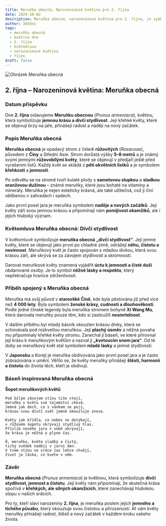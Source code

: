 ```yaml
---
title: Meruňka obecná, Narozeninová květina pro 2. října
date: 2024-10-02
description: Meruňka obecná, narozeninová květina pro 2. října, je symbolem Dívčí stydlivost. Objevte její jedinečný význam, fascinující příběhy a poezii, která oslavuje její krásu.
author: 365dní
tags:
  - meruňka obecná
  - květina dne
  - 2. října
  - květomluva
  - narozeninová květina
  - říjen
draft: false
---
```


![Obrázek Meruňka obecná](https://cdn.pixabay.com/photo/2018/02/20/16/15/flowers-3168025_1280.jpg#center)


## 2. října – Narozeninová květina: Meruňka obecná

### Datum příspěvku

Dne **2. října** oslavujeme **Meruňku obecnou** (_Prunus armeniaca_), květinu, která symbolizuje **jemnou krásu a dívčí stydlivost**. Její křehké květy, které se objevují brzy na jaře, přinášejí radost a naději na nový začátek.

### Popis Meruňka obecná

**Meruňka obecná** je opadavý strom z čeledi **růžovitých** (_Rosaceae_), původem z **Číny** a Střední Asie. Strom dorůstá výšky **5–8 metrů** a je známý svými jemnými **růžovobílými květy**, které se objevují v předjaří ještě před vyrašením listů. Každý květ se skládá z **pěti okvětních lístků** a je symbolem **křehkosti** a **jemnosti**.

Po odkvětu se na stromě tvoří kulaté plody s **sametovou slupkou** a **sladkou oranžovou dužinou** – známé meruňky, které jsou bohaté na vitamíny a minerály. Meruňka je nejen esteticky krásná, ale také užitečná, což ji činí oblíbenou v zahradách i sadech.

Jako první posel jara je meruňka symbolem **naděje a nových začátků**. Její květy září svou jemnou krásou a připomínají nám **pomíjivost okamžiků**, ale i jejich hluboký význam.

### Květomluva Meruňka obecná: Dívčí stydlivost

V květomluvě symbolizuje **meruňka obecná** **„dívčí stydlivost“**. Její jemné květy, které se objevují jako první po chladné zimě, odrážejí **něhu, čistotu a nevinnost**. Meruňkový květ je často spojován s mladou dívkou, která svou krásou září, ale skrývá se za závojem stydlivosti a skromnosti.

Darovat meruňkové květy znamená vyjádřit **úctu k jemnosti a čisté duši** obdarované osoby. Je to symbol **něžné lásky a respektu**, který nepřekračuje hranice zdrženlivosti.

### Příběh spojený s Meruňka obecná

Meruňka má svůj původ v **starověké Číně**, kde byla pěstována již před více než **4 000 lety**. Byla symbolem **ženské krásy, cudnosti a dlouhověkosti**. Podle jedné čínské legendy byla meruňka stromem bohyně **Xi Wang Mu**, která darovala meruňky pouze těm, kdo si zasloužili **nesmrtelnost**.

V dalším příběhu byl mladý básník okouzlen krásou dívky, která se schovávala pod rozkvetlou meruňkou. Její **plachý úsměv** a něžná povaha mu připomínaly křehké květy stromu. Zanechal jí báseň, ve které přirovnal její krásu k meruňkovým květům a nazval ji **„kvetoucím snem jara“**. Od té doby se meruňkový květ stal symbolem **mladé lásky** a jemné stydlivosti.

V **Japonsku** a Koreji je meruňka obdivována jako první posel jara a je často zobrazována v umění. Věřilo se, že květy meruňky přinášejí **štěstí, harmonii a čistotu** do života těch, kteří je obdivují.

### Báseň inspirovaná Meruňka obecná

**Šepot meruňkových květů**

```
Pod bílým závojem stínu tiše stojí,  
meruňka v květu své tajemství chová.  
Jemná jak dech, co s vánkem se pojí,  
krásou svou dívčí svět jemně okouzluje znova.  

Květy jak křídla, co nebes se dotýkají,  
v růžovém šepotu skrývají stydlivý hlas.  
Příslib nového jara v sobě ukrývají,  
že krása je něžná a plyne čas.  

Ó, meruňko, květe sladký a čistý,  
tichý svědek nadějí v jarní den.  
V tvém stínu se srdce zas lehce chvějí,  
život je láska, co kvete v něm.  
```

### Závěr

**Meruňka obecná** (_Prunus armeniaca_) je květinou, která symbolizuje **dívčí stydlivost, jemnost a čistotu**. Její květy nám připomínají, že skutečná krása spočívá v **křehkých, ale silných okamžicích**, které zanechávají hlubokou stopu v našich srdcích.

Pro ty, kteří slaví narozeniny **2. října**, je meruňka poslem jejich **jemného a tichého půvabu**, který okouzluje svou čistotou a přirozeností. Ať vám květy meruňky přinášejí radost, štěstí a nový začátek v každém kroku vašeho života.